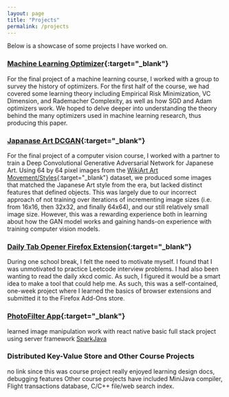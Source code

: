 ```yaml
---
layout: page
title: "Projects"
permalink: /projects
---
```


Below is a showcase of some projects I have worked on.

### [Machine Learning Optimizer](/assets/optimizers.pdf){:target="_blank"}

For the final project of a machine learning course, I worked with a group to survey the history of optimizers. For the first half of the course, we had covered some learning theory including Empirical Risk Minimization, VC Dimension, and Rademacher Complexity, as well as how SGD and Adam optimizers work. We hoped to delve deeper into understanding the theory behind the many optimizers used in machine learning research, thus producing this paper.

### [Japanase Art DCGAN](https://edward-qin.github.io/Japanese-Art-DCGAN/){:target="_blank"}

For the final project of a computer vision course, I worked with a partner to train a Deep Convolutional Generative Adversarial Network for Japanese Art. Using 64 by 64 pixel images from the [WikiArt Art Movement/Styles](https://www.kaggle.com/datasets/sivarazadi/wikiart-art-movementsstyles){:target="_blank"} dataset, we produced some images that matched the Japanese Art style from the era, but lacked distinct features that defined objects. This was largely due to our incorrect approach of not training over iterations of incrementing image sizes (i.e. from 16x16, then 32x32, and finally 64x64), and our still relatively small image size. However, this was a rewarding experience both in learning about how the GAN model works and gaining hands-on experience with training computer vision models.

### [Daily Tab Opener Firefox Extension](https://addons.mozilla.org/en-US/firefox/addon/daily-url-opener/){:target="_blank"}

During one school break, I felt the need to motivate myself. I found that I was unmotivated to practice Leetcode interview problems. I had also been wanting to read the daily xkcd comic. As such, I figured it would be a smart idea to make a tool that could help me. As such, this was a self-contained, one-week project where I learned the basics of browser extensions and submitted it to the Firefox Add-Ons store.

### [PhotoFilter App](https://github.com/edward-qin/PhotoFilter){:target="_blank"}

learned image manipulation
work with react native
basic full stack project using server framework [SparkJava](https://sparkjava.com/)

### Distributed Key-Value Store and Other Course Projects

no link since this was course project
really enjoyed learning design docs, debugging features
Other course projects have included MiniJava compiler, Flight transactions database, C/C++ file/web search index.